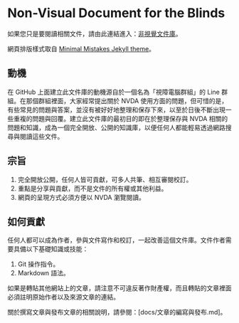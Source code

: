 # Non-Visual Document for the Blinds

如果您只是要閱讀相關文件，請由此連結進入：[非視覺文件庫](https://visualaids.github.io/nvdoc/)。

網頁排版樣式取自 [Minimal Mistakes Jekyll theme](https://github.com/mmistakes/minimal-mistakes)。

## 動機

在 GitHub 上面建立此文件庫的動機源自於一個名為「視障電腦群組」的 Line 群組。在那個群組裡面，大家經常提出關於 NVDA 使用方面的問題，但可惜的是，有些常見的問題與答案，並沒有被好好地整理和保存下來，以至於日後不斷出現一些重複的問題與回覆。建立此文件庫的最初目的即在於整理保存與 NVDA 相關的問題和知識，成為一個完全開放、公開的知識庫，以便任何人都能輕易透過網路搜尋與閱讀這些文件。

## 宗旨

1. 完全開放公開，任何人皆可貢獻，可多人共筆、相互審閱校訂。
2. 重點是分享與貢獻，而不是文件的所有權或其他利益。
3. 網頁的呈現方式必須方便以 NVDA 瀏覽閱讀。

## 如何貢獻

任何人都可以成為作者，參與文件寫作和校訂，一起改善這個文件庫。文件作者需要具備以下基礎知識或技能：

1. Git 操作指令。
2. Markdown 語法。

如果是轉貼其他網站上的文章，請注意不可違反著作財產權，而且轉貼的文章裡面必須註明原始作者以及來源文章的連結。

關於撰寫文章與發布文章的相關說明，請參閱：[docs/文章的編寫與發布.md]。
